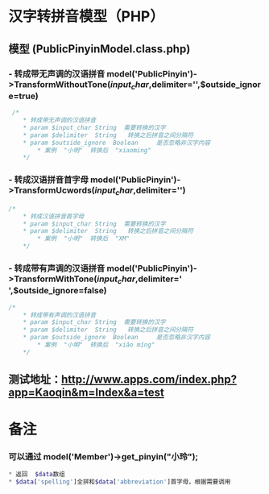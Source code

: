 # 汉字转拼音模型（PHP）

## 模型 (PublicPinyinModel.class.php)

### - 转成带无声调的汉语拼音 model('PublicPinyin')->TransformWithoutTone($input_char,$delimiter='',$outside_ignore=true)
```` php
 /*
	* 转成带无声调的汉语拼音
	* param $input_char String  需要转换的汉字
	* param $delimiter  String   转换之后拼音之间分隔符
	* param $outside_ignore  Boolean     是否忽略非汉字内容
        * 案例  "小明"  转换后  "xiaoming" 
	*/	
````
### - 转成汉语拼音首字母 model('PublicPinyin')->TransformUcwords($input_char,$delimiter='')
```` php
/*
	* 转成汉语拼音首字母
	* param $input_char String  需要转换的汉字
	* param $delimiter  String   转换之后拼音之间分隔符
        * 案例  "小明"  转换后  "XM"
	*/	
````
### - 转成带有声调的汉语拼音 model('PublicPinyin')->TransformWithTone($input_char,$delimiter=' ',$outside_ignore=false)
```` php
/*
	* 转成带有声调的汉语拼音
	* param $input_char String  需要转换的汉字
	* param $delimiter  String   转换之后拼音之间分隔符
	* param $outside_ignore  Boolean     是否忽略非汉字内容
        * 案例  "小明"  转换后  "xiǎo míng"
	*/
````

## 测试地址：http://www.apps.com/index.php?app=Kaoqin&m=Index&a=test



# 备注
### 可以通过 model('Member')->get_pinyin("小玲");
```` php
* 返回  $data数组
* $data['spelling']全拼和$data['abbreviation']首字母，根据需要调用
````